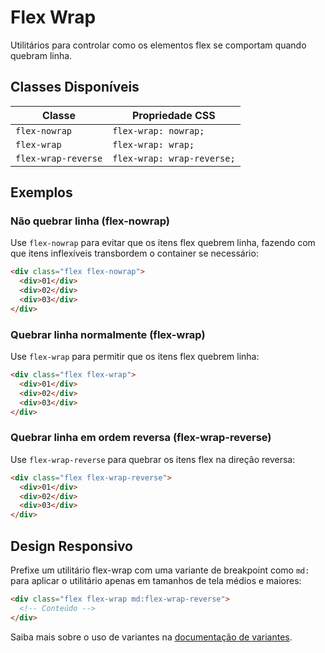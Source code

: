 # Flex Wrap

Utilitários para controlar como os elementos flex se comportam quando quebram linha.

## Classes Disponíveis

| Classe | Propriedade CSS |
|--------|----------------|
| `flex-nowrap` | `flex-wrap: nowrap;` |
| `flex-wrap` | `flex-wrap: wrap;` |
| `flex-wrap-reverse` | `flex-wrap: wrap-reverse;` |

## Exemplos

### Não quebrar linha (flex-nowrap)

Use `flex-nowrap` para evitar que os itens flex quebrem linha, fazendo com que itens inflexíveis transbordem o container se necessário:

```html
<div class="flex flex-nowrap">
  <div>01</div>
  <div>02</div>
  <div>03</div>
</div>
```

### Quebrar linha normalmente (flex-wrap)

Use `flex-wrap` para permitir que os itens flex quebrem linha:

```html
<div class="flex flex-wrap">
  <div>01</div>
  <div>02</div>
  <div>03</div>
</div>
```

### Quebrar linha em ordem reversa (flex-wrap-reverse)

Use `flex-wrap-reverse` para quebrar os itens flex na direção reversa:

```html
<div class="flex flex-wrap-reverse">
  <div>01</div>
  <div>02</div>
  <div>03</div>
</div>
```

## Design Responsivo

Prefixe um utilitário flex-wrap com uma variante de breakpoint como `md:` para aplicar o utilitário apenas em tamanhos de tela médios e maiores:

```html
<div class="flex flex-wrap md:flex-wrap-reverse">
  <!-- Conteúdo -->
</div>
```

Saiba mais sobre o uso de variantes na [documentação de variantes](../variants.md).

